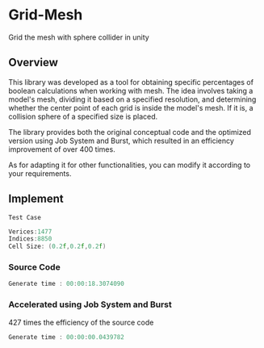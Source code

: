 # Grid-Mesh
Grid the mesh with sphere collider in unity

## Overview
This library was developed as a tool for obtaining specific percentages of boolean calculations when working with mesh. The idea involves taking a model's mesh, dividing it based on a specified resolution, and determining whether the center point of each grid is inside the model's mesh. If it is, a collision sphere of a specified size is placed.

The library provides both the original conceptual code and the optimized version using Job System and Burst, which resulted in an efficiency improvement of over 400 times.

As for adapting it for other functionalities, you can modify it according to your requirements.
## Implement
`Test Case`
```c++
Verices:1477
Indices:8850
Cell Size: (0.2f,0.2f,0.2f)
```
### Source Code
```c++
Generate time : 00:00:18.3074090
```
### Accelerated using Job System and Burst
427 times the efficiency of the source code
```c++
Generate time : 00:00:00.0439782
```